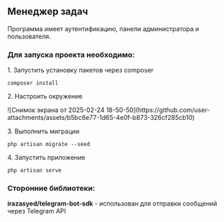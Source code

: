 <h2>Менеджер задач</h2>

<p>Программа имеет аутентификацию, панели администратора и пользователя.</p>

<h3>Для запуска проекта необходимо:</h3>

<p>1. Запустить установку пакетов через composer</p>
<p><code>composer install</code></p>

<p>2. Настроить окружение</p>
![Снимок экрана от 2025-02-24 18-50-50](https://github.com/user-attachments/assets/b5bc6e77-1d65-4e0f-b873-326cf285cb10)

<p>3. Выполнить миграции</p>
<p><code>php artisan migrate --seed</code></p>

<p>4. Запустить приложение</p>
<p><code>php artisan serve</code></p>

<h3>Сторонние библиотеки:</h3>
<p><b>irazasyed/telegram-bot-sdk</b> - использован для отправки сообщений через Telegram API</p>

